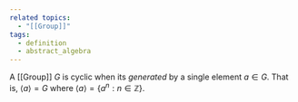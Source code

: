 ```yaml
---
related topics:
  - "[[Group]]"
tags:
  - definition
  - abstract_algebra
---
```

A [[Group]] $G$ is cyclic when its _generated_ by a single element $a\in G$. That is, $\langle a\rangle = G$ where $\langle a\rangle=\{a^n: n\in \mathbb{Z}\}$.